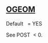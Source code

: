 ## [OGEOM](https://help.hexagonmi.com/bundle/MSC_Nastran_2022.4/page/Nastran_Combined_Book/qrg/parameters/TOC.OGEOM.xhtml)

Default    = YES

See  POST  < 0.

